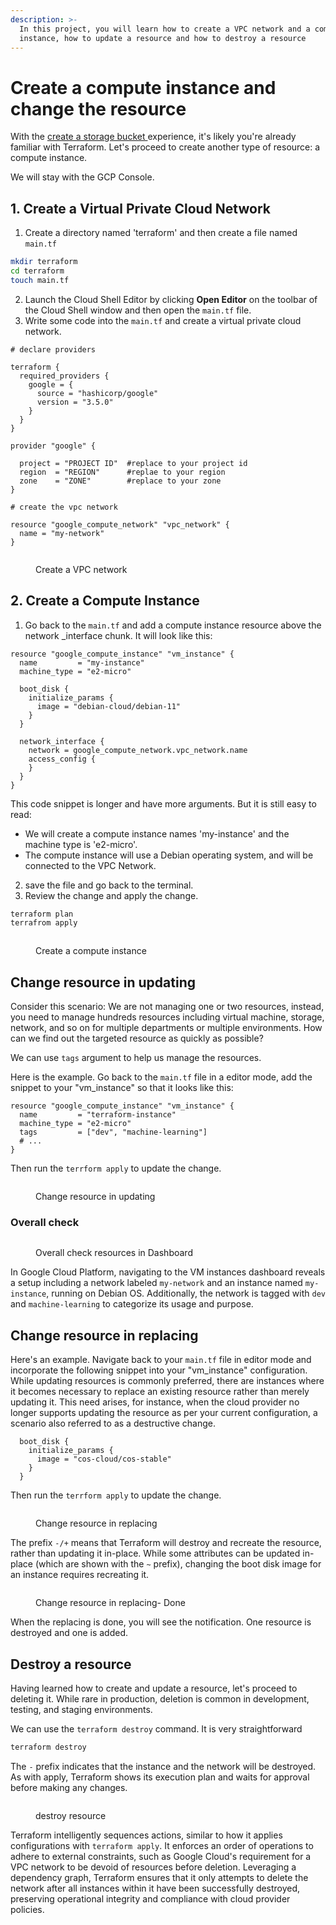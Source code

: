 ```yaml
---
description: >-
  In this project, you will learn how to create a VPC network and a compute
  instance, how to update a resource and how to destroy a resource
---
```


# Create a compute instance and change the resource

With the [ create a storage bucket ](create-your-first-storage-bucket.md)experience, it's likely you're already familiar with Terraform. Let's proceed to create another type of resource: a compute instance.

We will stay with the GCP Console.

## &#x20;1. Create a Virtual Private Cloud Network

1. Create a directory named 'terraform' and then create a file named `main.tf`

```bash
mkdir terraform
cd terraform
touch main.tf
```

2. Launch the Cloud Shell Editor by clicking **Open Editor** on the toolbar of the Cloud Shell window and then open the `main.tf` file.
3. Write some code into the `main.tf` and create a virtual private cloud network.

```hcl
# declare providers

terraform {
  required_providers {
    google = {
      source = "hashicorp/google"
      version = "3.5.0"
    }
  }
}

provider "google" {

  project = "PROJECT ID"  #replace to your project id
  region  = "REGION"      #replae to your region
  zone    = "ZONE"        #replace to your zone
}
```

```hcl
# create the vpc network

resource "google_compute_network" "vpc_network" {
  name = "my-network"
}
```

<figure><img src="../.gitbook/assets/create a vpc network.png" alt=""><figcaption><p>Create a VPC network</p></figcaption></figure>

## 2. Create a Compute Instance

1. Go back to the `main.tf` and add a compute instance resource above the network \_interface chunk. It will look like this:

```hcl
resource "google_compute_instance" "vm_instance" {
  name         = "my-instance"
  machine_type = "e2-micro"

  boot_disk {
    initialize_params {
      image = "debian-cloud/debian-11"
    }
  }

  network_interface {
    network = google_compute_network.vpc_network.name
    access_config {
    }
  }
}
```

This code snippet is longer and have more arguments.  But it is still easy to read:

* We will create a compute instance names 'my-instance' and the machine type is 'e2-micro'.&#x20;
* The compute instance will use a Debian operating system, and will be connected to the VPC Network.

2. save the file and go back to the terminal.
3. Review the change and apply the change.

```bash
terraform plan
terrafrom apply   
```

<figure><img src="../.gitbook/assets/create a compute instance.png" alt=""><figcaption><p>Create a compute instance</p></figcaption></figure>

## Change resource in updating

Consider this scenario: We are not managing one or two resources, instead, you need to manage hundreds resources including virtual machine, storage, network, and so on for multiple departments or multiple environments.  How can we find out the targeted resource as quickly as possible?

We can use `tags` argument to help us manage the resources.&#x20;

Here is the example. Go back to the `main.tf` file in a editor mode, add the snippet  to your "vm\_instance" so that it looks like this:

```hcl
resource "google_compute_instance" "vm_instance" {
  name         = "terraform-instance"
  machine_type = "e2-micro"
  tags         = ["dev", "machine-learning"]
  # ...
}
```

Then run the `terrform apply` to update the change.

<figure><img src="../.gitbook/assets/change in updating.png" alt=""><figcaption><p>Change resource in updating</p></figcaption></figure>

### &#x20;Overall check

<figure><img src="../.gitbook/assets/Check the resource management in Dashboard.png" alt=""><figcaption><p>Overall check resources in Dashboard</p></figcaption></figure>

In Google Cloud Platform, navigating to the VM instances dashboard reveals a setup including a network labeled `my-network` and an instance named `my-instance`, running on Debian OS. Additionally, the network is tagged with `dev` and `machine-learning` to categorize its usage and purpose.

## Change resource in replacing

Here's an example. Navigate back to your `main.tf` file in editor mode and incorporate the following snippet into your "vm\_instance" configuration. While updating resources is commonly preferred,  there are instances where it becomes necessary to replace an existing resource rather than merely updating it. This need arises, for instance, when the cloud provider no longer supports updating the resource as per your current configuration, a scenario also referred to as a destructive change.

```hcl
  boot_disk {
    initialize_params {
      image = "cos-cloud/cos-stable"
    }
  }
```

Then run the `terrform apply` to update the change.

<figure><img src="../.gitbook/assets/change resource in replacing.png" alt=""><figcaption><p>Change resource in replacing</p></figcaption></figure>

The prefix `-/+` means that Terraform will destroy and recreate the resource, rather than updating it in-place. While some attributes can be updated in-place (which are shown with the `~` prefix), changing the boot disk image for an instance requires recreating it.

<figure><img src="../.gitbook/assets/Change in-replacing-2.png" alt=""><figcaption><p>Change resource in replacing- Done</p></figcaption></figure>

When the replacing is done, you will see the notification. One resource is destroyed and one is added.&#x20;



## Destroy a resource

Having learned how to create and update a resource, let's proceed to deleting it. While rare in production, deletion is common in development, testing, and staging environments.

We can use the  `terraform destroy` command. It is very straightforward

```bash
terraform destroy
```

The `-` prefix indicates that the instance and the network will be destroyed. As with apply, Terraform shows its execution plan and waits for approval before making any changes.

<figure><img src="../.gitbook/assets/destroy resource.png" alt=""><figcaption><p>destroy resource</p></figcaption></figure>

Terraform intelligently sequences actions, similar to how it applies configurations with `terraform apply`. It enforces an order of operations to adhere to external constraints, such as Google Cloud's requirement for a VPC network to be devoid of resources before deletion. Leveraging a dependency graph, Terraform ensures that it only attempts to delete the network after all instances within it have been successfully destroyed, preserving operational integrity and compliance with cloud provider policies.



